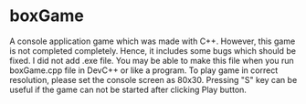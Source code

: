 # boxGame
 A console application game which was made with C++. However, this game is not completed completely. Hence, it includes some bugs which should be fixed.
 I did not add .exe file. You may be able to make this file when you run boxGame.cpp file in DevC++ or like a program.
 To play game in correct resolution, please set the console screen as 80x30.
 Pressing "S" key can be useful if the game can not be started after clicking Play button.
